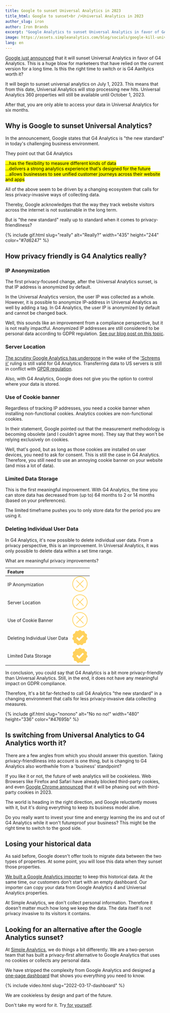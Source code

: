 ```yaml
---
title: Google to sunset Universal Analytics in 2023
title_html: Google to sunset<br />Universal Analytics in 2023
author_slug: iron
author: Iron Brands
excerpt: "Google Analytics to sunset Universal Analytics in favor of GA4, but how privacy-friendly is GA4?"
image: https://assets.simpleanalytics.com/blog/socials/google-kill-universal-analytics.png
lang: en
---
```


[Google just announced](https://blog.google/products/marketingplatform/analytics/prepare-for-future-with-google-analytics-4/) that it will sunset Universal Analytics in favor of G4 Analytics. This is a huge blow for marketeers that have relied on the current version for a long time. Is this the right time to switch or is G4 Aanltyics worth it? 

It will begin to sunset universal analytics on July 1, 2023. This means that from this date, Universal Analytics will stop processing new hits. Universal Analytics 360 properties will still be available until October 1, 2023.

After that, you are only able to access your data in Universal Analytics for six months.

## Why is Google to sunset Universal Analytics?

In the announcement, Google states that G4 Analytics is "the new standard" in today's challenging business environment.

They point out that G4 Analytics

<mark>...has the flexibility to measure different kinds of data</mark>\
<mark>...delivers a strong analytics experience that's designed for the future</mark>\
<mark>...allows businesses to see unified customer journeys across their website and apps</mark>

All of the above seem to be driven by a changing ecosystem that calls for less privacy-invasive ways of collecting data.

Thereby, Google acknowledges that the way they track website visitors across the internet is not sustainable in the long term.

But is "the new standard" really up to standard when it comes to privacy-friendliness?

{% include gif.html slug="really" alt="Really?" width="435" height="244" color="#7d6247" %}

## How privacy friendly is G4 Analytics really?

### IP Anonymization

The first privacy-focused change, after the Universal Analytics sunset, is that IP address is anonymized by default.

In the Universal Analytics version, the user IP was collected as a whole. However, it is possible to anonymize IP-address in Universal Analytics as well by adding a tag. In G4 Analytics, the user IP is anonymized by default and cannot be changed back.

Well, this sounds like an improvement from a compliance perspective, but it is not really impactful. Anonymized IP addresses are still considered to be personal data according to GDPR regulation. [See our blog post on this topic](https://blog.simpleanalytics.com/will-google-analytics-be-banned-in-the-eu).

### Server Location

[The scrutiny Google Analytics has undergone](https://blog.simpleanalytics.com/will-google-analytics-be-banned-in-the-eu) in the wake of the ['Schrems ii'](https://iapp.org/news/a/the-schrems-ii-decision-eu-us-data-transfers-in-question/) ruling is still valid for G4 Analytics. Transferring data to US servers is still in conflict with [GPDR regulation](https://gdpr-info.eu/).

Also, with G4 Analytics, Google does not give you the option to control where your data is stored.

### Use of Cookie banner

Regardless of tracking IP addresses, you need a cookie banner when installing non-functional cookies. Analytics cookies are non-functional cookies.

In their statement, Google pointed out that the measurement methodology is becoming obsolete (and I couldn't agree more). They say that they won't be relying exclusively on cookies.

Well, that's good, but as long as those cookies are installed on user devices, you need to ask for consent. This is still the case in G4 Analytics. Therefore, you still need to use an annoying cookie banner on your website (and miss a lot of data).

### Limited Data Storage

This is the first meaningful improvement. With G4 Analytics, the time you can store data has decreased from (up to) 64 months to 2 or 14 months (based on your preferences).

The limited timeframe pushes you to only store data for the period you are using it.

### Deleting Individual User Data

In G4 Analytics, it's now possible to delete individual user data. From a privacy perspective, this is an improvement. In Universal Analytics, it was only possible to delete data within a set time range.

What are meaningful privacy improvements?

| Feature                       |                                    |
| :---------------------------- | :--------------------------------- |
| IP Anonymization              | ![](/images/svgs/cross-ga.svg)     |
| Server Location               | ![](/images/svgs/cross-ga.svg)     |
| Use of Cookie Banner          | ![](/images/svgs/cross-ga.svg)     |
| Deleting Individual User Data | ![](/images/svgs/checkmark-ga.svg) |
| Limited Data Storage          | ![](/images/svgs/checkmark-ga.svg) |

In conclusion, you could say that G4 Analytics is a bit more privacy-friendly than Universal Analytics. Still, in the end, it does not have any meaningful impact on GDPR compliance.

Therefore, It's a bit far-fetched to call G4 Analytics "the new standard" in a changing environment that calls for less privacy-invasive data collecting measures.

{% include gif.html slug="nonono" alt="No no no!" width="480" height="336" color="#47695b" %}

## Is switching from Universal Analytics to G4 Analytics worth it?

There are a few angles from which you should answer this question. Taking privacy-friendliness into account is one thing, but is changing to G4 Analytics also worthwhile from a 'business' standpoint?

If you like it or not, the future of web analytics will be cookieless. Web Browsers like Firefox and Safari have already blocked third-party cookies, and even [Google Chrome announced](https://www.theverge.com/2021/6/24/22547339/google-chrome-cookiepocalypse-delayed-2023) that it will be phasing out with third-party cookies in 2023.

The world is heading in the right direction, and Google reluctantly moves with it, but it's doing everything to keep its business model alive.

Do you really want to invest your time and energy learning the ins and out of G4 Analytics while it won't futureproof your business? This might be the right time to switch to the good side.

## Losing your historical data

As said before, Google doesn't offer tools to migrate data between the two types of properties. At some point, you will lose this data when they sunset those properties.

[We built a Google Analytics importer](https://docs.simpleanalytics.com/import-google-analytics-data) to keep this historical data. At the same time, our customers don't start with an empty dashboard. Our importer can copy your data from Google Analytics 4 and Universal Analytics properties.

At Simple Analytics, we don't collect personal information. Therefore it doesn't matter much how long we keep the data. The data itself is not privacy invasive to its visitors it contains.

## Looking for an alternative after the Google Analytics sunset?

At [Simple Analytics](https://simpleanalytics.com/), we do things a bit differently. We are a two-person team that has built a privacy-first alternative to Google Analytics that uses no cookies or collects any personal data.

We have stripped the complexity from Google Analytics and designed [a one-page dashboard](https://simpleanalytics.com/simpleanalytics.com) that shows you everything you need to know.

{% include video.html slug="2022-03-17-dashboard" %}

We are cookieless by design and part of the future.

Don't take my word for it. Try[ for yourself](https://simpleanalytics.com/welcome).
